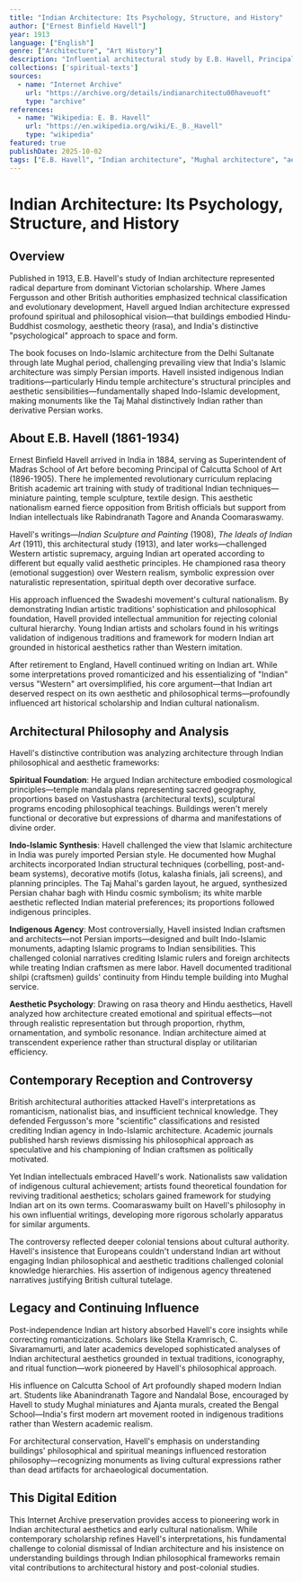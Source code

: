 ```yaml
---
title: "Indian Architecture: Its Psychology, Structure, and History"
author: ["Ernest Binfield Havell"]
year: 1913
language: ["English"]
genre: ["Architecture", "Art History"]
description: "Influential architectural study by E.B. Havell, Principal of Calcutta School of Art and passionate advocate for Indian artistic traditions. Published in 1913, this work challenged Victorian dismissal of Indian architecture, arguing for its spiritual depth, structural sophistication, and psycholog..."
collections: ['spiritual-texts']
sources:
  - name: "Internet Archive"
    url: "https://archive.org/details/indianarchitectu00haveuoft"
    type: "archive"
references:
  - name: "Wikipedia: E. B. Havell"
    url: "https://en.wikipedia.org/wiki/E._B._Havell"
    type: "wikipedia"
featured: true
publishDate: 2025-10-02
tags: ["E.B. Havell", "Indian architecture", "Mughal architecture", "aesthetic nationalism", "Calcutta School of Art", "Indo-Islamic architecture", "Swadeshi movement", "colonial art education", "architectural philosophy", "Indian art revival"]
---
```


# Indian Architecture: Its Psychology, Structure, and History

## Overview

Published in 1913, E.B. Havell's study of Indian architecture represented radical departure from dominant Victorian scholarship. Where James Fergusson and other British authorities emphasized technical classification and evolutionary development, Havell argued Indian architecture expressed profound spiritual and philosophical vision—that buildings embodied Hindu-Buddhist cosmology, aesthetic theory (rasa), and India's distinctive "psychological" approach to space and form.

The book focuses on Indo-Islamic architecture from the Delhi Sultanate through late Mughal period, challenging prevailing view that India's Islamic architecture was simply Persian imports. Havell insisted indigenous Indian traditions—particularly Hindu temple architecture's structural principles and aesthetic sensibilities—fundamentally shaped Indo-Islamic development, making monuments like the Taj Mahal distinctively Indian rather than derivative Persian works.

## About E.B. Havell (1861-1934)

Ernest Binfield Havell arrived in India in 1884, serving as Superintendent of Madras School of Art before becoming Principal of Calcutta School of Art (1896-1905). There he implemented revolutionary curriculum replacing British academic art training with study of traditional Indian techniques—miniature painting, temple sculpture, textile design. This aesthetic nationalism earned fierce opposition from British officials but support from Indian intellectuals like Rabindranath Tagore and Ananda Coomaraswamy.

Havell's writings—*Indian Sculpture and Painting* (1908), *The Ideals of Indian Art* (1911), this architectural study (1913), and later works—challenged Western artistic supremacy, arguing Indian art operated according to different but equally valid aesthetic principles. He championed rasa theory (emotional suggestion) over Western realism, symbolic expression over naturalistic representation, spiritual depth over decorative surface.

His approach influenced the Swadeshi movement's cultural nationalism. By demonstrating Indian artistic traditions' sophistication and philosophical foundation, Havell provided intellectual ammunition for rejecting colonial cultural hierarchy. Young Indian artists and scholars found in his writings validation of indigenous traditions and framework for modern Indian art grounded in historical aesthetics rather than Western imitation.

After retirement to England, Havell continued writing on Indian art. While some interpretations proved romanticized and his essentializing of "Indian" versus "Western" art oversimplified, his core argument—that Indian art deserved respect on its own aesthetic and philosophical terms—profoundly influenced art historical scholarship and Indian cultural nationalism.

## Architectural Philosophy and Analysis

Havell's distinctive contribution was analyzing architecture through Indian philosophical and aesthetic frameworks:

**Spiritual Foundation**: He argued Indian architecture embodied cosmological principles—temple mandala plans representing sacred geography, proportions based on Vastushastra (architectural texts), sculptural programs encoding philosophical teachings. Buildings weren't merely functional or decorative but expressions of dharma and manifestations of divine order.

**Indo-Islamic Synthesis**: Havell challenged the view that Islamic architecture in India was purely imported Persian style. He documented how Mughal architects incorporated Indian structural techniques (corbelling, post-and-beam systems), decorative motifs (lotus, kalasha finials, jali screens), and planning principles. The Taj Mahal's garden layout, he argued, synthesized Persian chahar bagh with Hindu cosmic symbolism; its white marble aesthetic reflected Indian material preferences; its proportions followed indigenous principles.

**Indigenous Agency**: Most controversially, Havell insisted Indian craftsmen and architects—not Persian imports—designed and built Indo-Islamic monuments, adapting Islamic programs to Indian sensibilities. This challenged colonial narratives crediting Islamic rulers and foreign architects while treating Indian craftsmen as mere labor. Havell documented traditional shilpi (craftsmen) guilds' continuity from Hindu temple building into Mughal service.

**Aesthetic Psychology**: Drawing on rasa theory and Hindu aesthetics, Havell analyzed how architecture created emotional and spiritual effects—not through realistic representation but through proportion, rhythm, ornamentation, and symbolic resonance. Indian architecture aimed at transcendent experience rather than structural display or utilitarian efficiency.

## Contemporary Reception and Controversy

British architectural authorities attacked Havell's interpretations as romanticism, nationalist bias, and insufficient technical knowledge. They defended Fergusson's more "scientific" classifications and resisted crediting Indian agency in Indo-Islamic architecture. Academic journals published harsh reviews dismissing his philosophical approach as speculative and his championing of Indian craftsmen as politically motivated.

Yet Indian intellectuals embraced Havell's work. Nationalists saw validation of indigenous cultural achievement; artists found theoretical foundation for reviving traditional aesthetics; scholars gained framework for studying Indian art on its own terms. Coomaraswamy built on Havell's philosophy in his own influential writings, developing more rigorous scholarly apparatus for similar arguments.

The controversy reflected deeper colonial tensions about cultural authority. Havell's insistence that Europeans couldn't understand Indian art without engaging Indian philosophical and aesthetic traditions challenged colonial knowledge hierarchies. His assertion of indigenous agency threatened narratives justifying British cultural tutelage.

## Legacy and Continuing Influence

Post-independence Indian art history absorbed Havell's core insights while correcting romanticizations. Scholars like Stella Kramrisch, C. Sivaramamurti, and later academics developed sophisticated analyses of Indian architectural aesthetics grounded in textual traditions, iconography, and ritual function—work pioneered by Havell's philosophical approach.

His influence on Calcutta School of Art profoundly shaped modern Indian art. Students like Abanindranath Tagore and Nandalal Bose, encouraged by Havell to study Mughal miniatures and Ajanta murals, created the Bengal School—India's first modern art movement rooted in indigenous traditions rather than Western academic realism.

For architectural conservation, Havell's emphasis on understanding buildings' philosophical and spiritual meanings influenced restoration philosophy—recognizing monuments as living cultural expressions rather than dead artifacts for archaeological documentation.

## This Digital Edition

This Internet Archive preservation provides access to pioneering work in Indian architectural aesthetics and early cultural nationalism. While contemporary scholarship refines Havell's interpretations, his fundamental challenge to colonial dismissal of Indian architecture and his insistence on understanding buildings through Indian philosophical frameworks remain vital contributions to architectural history and post-colonial studies.

